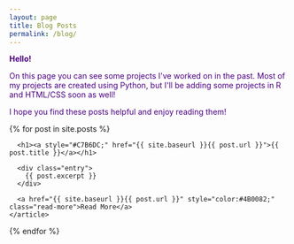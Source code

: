 ```yaml
---
layout: page
title: Blog Posts
permalink: /blog/
---
```

  
<div style="color:#4B0082;">
  
  <b>Hello!</b>

  <p>On this page you can see some projects I've worked on in the past. Most of my projects are created using Python, but I'll be adding some projects in R and HTML/CSS soon as well!</p>

  <p>I hope you find these posts helpful and enjoy reading them!</p>

</div>

<div class="posts">
  {% for post in site.posts %}
    <article class="post">

      <h1><a style="#C7B6DC;" href="{{ site.baseurl }}{{ post.url }}">{{ post.title }}</a></h1>

      <div class="entry">
        {{ post.excerpt }}
      </div>

      <a href="{{ site.baseurl }}{{ post.url }}" style="color:#4B0082;" class="read-more">Read More</a>
    </article>
  {% endfor %}
</div>
